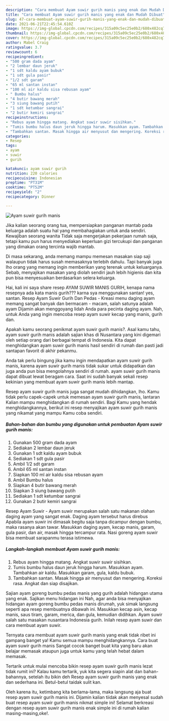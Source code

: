 ```yaml
---
description: "Cara membuat Ayam suwir gurih manis yang enak dan Mudah Dibuat"
title: "Cara membuat Ayam suwir gurih manis yang enak dan Mudah Dibuat"
slug: 47-cara-membuat-ayam-suwir-gurih-manis-yang-enak-dan-mudah-dibuat
date: 2021-06-21T22:45:54.610Z
image: https://img-global.cpcdn.com/recipes/315a09c5ec25e0b2/680x482cq70/ayam-suwir-gurih-manis-foto-resep-utama.jpg
thumbnail: https://img-global.cpcdn.com/recipes/315a09c5ec25e0b2/680x482cq70/ayam-suwir-gurih-manis-foto-resep-utama.jpg
cover: https://img-global.cpcdn.com/recipes/315a09c5ec25e0b2/680x482cq70/ayam-suwir-gurih-manis-foto-resep-utama.jpg
author: Mabel Craig
ratingvalue: 3.7
reviewcount: 6
recipeingredient:
- "500 gram dada ayam"
- "2 lembar daun jeruk"
- "1 sdt kaldu ayam bubuk"
- "1 sdt gula pasir"
- "1/2 sdt garam"
- "65 ml santan instan"
- "100 ml air kaldu sisa rebusan ayam"
- " Bumbu halus"
- "4 butir bawang merah"
- "3 siung bawang putih"
- "1 sdt ketumbar sangrai"
- "2 butir kemiri sangrai"
recipeinstructions:
- "Rebus ayam hingga matang. Angkat suwir suwir sisihkan."
- "Tumis bumbu halus daun jeruk hingga harum. Masukkan ayam. Tambahkan air kaldu. Masukkan garam, gula, kaldu bubuk."
- "Tambahkan santan. Masak hingga air menyusut dan mengering. Koreksi rasa. Angkat dan siap disajikan."
categories:
- Resep
tags:
- ayam
- suwir
- gurih

katakunci: ayam suwir gurih 
nutrition: 220 calories
recipecuisine: Indonesian
preptime: "PT31M"
cooktime: "PT52M"
recipeyield: "2"
recipecategory: Dinner

---
```



![Ayam suwir gurih manis](https://img-global.cpcdn.com/recipes/315a09c5ec25e0b2/680x482cq70/ayam-suwir-gurih-manis-foto-resep-utama.jpg)

Jika kalian seorang orang tua, mempersiapkan panganan mantab pada keluarga adalah suatu hal yang membahagiakan untuk anda sendiri. Kewajiban seorang  wanita Tidak saja mengerjakan pekerjaan rumah saja, tetapi kamu pun harus menyediakan keperluan gizi tercukupi dan panganan yang dimakan orang tercinta wajib mantab.

Di masa  sekarang, anda memang mampu memesan masakan siap saji walaupun tidak harus susah memasaknya terlebih dahulu. Tapi banyak juga lho orang yang memang ingin memberikan yang terenak untuk keluarganya. Sebab, menyajikan masakan yang diolah sendiri jauh lebih higienis dan kita pun bisa menyesuaikan berdasarkan selera keluarga. 

Hai, kali ini saya share resep AYAM SUWIR MANIS GURIH, kenapa nama resepnya ada kata manis gurih??? karna sya menggunakan santan! yes, santan. Resep Ayam Suwir Gurih Dan Pedas - Kreasi menu daging ayam memang sangat banyak dan bermacam - macam, salah satunya adalah ayam Dijamin akan menggoyang lidah Anda para pecinta daging ayam. Nah, untuk Anda yang ingin mencoba resep ayam suwir kecap yang manis, gurih dan.

Apakah kamu seorang penikmat ayam suwir gurih manis?. Asal kamu tahu, ayam suwir gurih manis adalah sajian khas di Nusantara yang kini digemari oleh setiap orang dari berbagai tempat di Indonesia. Kita dapat menghidangkan ayam suwir gurih manis hasil sendiri di rumah dan pasti jadi santapan favorit di akhir pekanmu.

Anda tak perlu bingung jika kamu ingin mendapatkan ayam suwir gurih manis, karena ayam suwir gurih manis tidak sukar untuk didapatkan dan juga anda pun bisa mengolahnya sendiri di rumah. ayam suwir gurih manis dapat dibuat lewat beragam cara. Saat ini sudah banyak sekali resep kekinian yang membuat ayam suwir gurih manis lebih mantap.

Resep ayam suwir gurih manis juga sangat mudah dihidangkan, lho. Kamu tidak perlu capek-capek untuk memesan ayam suwir gurih manis, lantaran Kalian mampu menghidangkan di rumah sendiri. Bagi Kamu yang hendak menghidangkannya, berikut ini resep menyajikan ayam suwir gurih manis yang nikamat yang mampu Kamu coba sendiri.

<!--inarticleads1-->

##### Bahan-bahan dan bumbu yang digunakan untuk pembuatan Ayam suwir gurih manis:

1. Gunakan 500 gram dada ayam
1. Sediakan 2 lembar daun jeruk
1. Gunakan 1 sdt kaldu ayam bubuk
1. Sediakan 1 sdt gula pasir
1. Ambil 1/2 sdt garam
1. Ambil 65 ml santan instan
1. Siapkan 100 ml air kaldu sisa rebusan ayam
1. Ambil  Bumbu halus
1. Siapkan 4 butir bawang merah
1. Siapkan 3 siung bawang putih
1. Sediakan 1 sdt ketumbar sangrai
1. Gunakan 2 butir kemiri sangrai


Resep Ayam Suwir - Ayam suwir merupakan salah satu makanan olahan daging ayam yang sangat enak. Daging ayam tersebut harus direbus Apabila ayam suwir ini dimasak begitu saja tanpa dicampur dengan bumbu, maka rasanya akan tawar. Masukkan daging ayam, kecap manis, garam, gula pasir, dan air, masak hingga tercampur rata. Nasi goreng ayam suwir bisa membuat sarapanmu terasa istimewa. 

<!--inarticleads2-->

##### Langkah-langkah membuat Ayam suwir gurih manis:

1. Rebus ayam hingga matang. Angkat suwir suwir sisihkan.
1. Tumis bumbu halus daun jeruk hingga harum. Masukkan ayam. Tambahkan air kaldu. Masukkan garam, gula, kaldu bubuk.
1. Tambahkan santan. Masak hingga air menyusut dan mengering. Koreksi rasa. Angkat dan siap disajikan.


Sajian ayam goreng bumbu pedas manis yang gurih adalah hidangan utama yang enak. Sajikan menu hidangan ini Nah, agar anda bisa menyajikan hidangan ayam goreng bumbu pedas manis dirumah, yuk simak langsung seperti apa resep membuatnya dibawah ini. Masukkan kecap asin, kecap manis, saus tiram, garam, merica, dan gula, kemudian didihkan. Ayam suwir salah satu masakan nusantara Indonesia gurih. Inilah resep ayam suwir dan cara membuat ayam suwir. 

Ternyata cara membuat ayam suwir gurih manis yang enak tidak ribet ini gampang banget ya! Kamu semua mampu menghidangkannya. Cara buat ayam suwir gurih manis Sangat cocok banget buat kita yang baru akan belajar memasak ataupun juga untuk kamu yang telah hebat dalam memasak.

Tertarik untuk mulai mencoba bikin resep ayam suwir gurih manis lezat tidak rumit ini? Kalau kamu tertarik, yuk kita segera siapin alat dan bahan-bahannya, setelah itu bikin deh Resep ayam suwir gurih manis yang enak dan sederhana ini. Betul-betul taidak sulit kan. 

Oleh karena itu, ketimbang kita berlama-lama, maka langsung aja buat resep ayam suwir gurih manis ini. Dijamin kalian tiidak akan menyesal sudah buat resep ayam suwir gurih manis nikmat simple ini! Selamat berkreasi dengan resep ayam suwir gurih manis enak simple ini di rumah kalian masing-masing,oke!.

